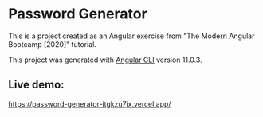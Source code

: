 # Password Generator

This is a project created as an Angular exercise from "The Modern Angular Bootcamp [2020]" tutorial.

This project was generated with [Angular CLI](https://github.com/angular/angular-cli) version 11.0.3.

## Live demo:

https://password-generator-itgkzu7ix.vercel.app/
